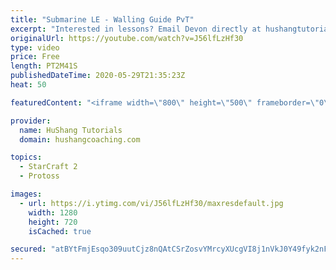 ```yaml
---
title: "Submarine LE - Walling Guide PvT"
excerpt: "Interested in lessons? Email Devon directly at hushangtutorials@outlook.com ------------------------------------------------------------------------------------------------------- Want to support HuShang Tutorials directly? Patreon is a website where you can contribute a monthly donation that will help"
originalUrl: https://youtube.com/watch?v=J56lfLzHf30
type: video
price: Free
length: PT2M41S
publishedDateTime: 2020-05-29T21:35:23Z
heat: 50

featuredContent: "<iframe width=\"800\" height=\"500\" frameborder=\"0\" src=\"https://www.youtube.com/embed/J56lfLzHf30\" allow=\"accelerometer; autoplay; encrypted-media; gyroscope; picture-in-picture\" allowfullscreen></iframe>"

provider:
  name: HuShang Tutorials
  domain: hushangcoaching.com

topics:
  - StarCraft 2
  - Protoss

images:
  - url: https://i.ytimg.com/vi/J56lfLzHf30/maxresdefault.jpg
    width: 1280
    height: 720
    isCached: true

secured: "atBYtFmjEsqo309uutCjz8nQAtCSrZosvYMrcyXUcgVI8j1nVkJ0Y49fyk2nF1siIWQG+YAlpX4CN8Hdoaw1JsYt67NZXPYGrZbmONo3NBJ8OgS3enBzyil9dZQuLZ5Zrrb13BSTG7vNl4ad/MoihYU1I1DSwdWKvKS3DPkE05wPXth22XTp5+7fBiKLQVMQtxtZwdkzXwB5XZ3tKq78eB3NG/rEOru8YfStji7+SRw2mq8S7UmlzE5lEWMHyk+Q4Ebx/FQPP19VXNnOB/ujZlV12Dd8joXzJpQJK3HgWJWzlNpblhditP9Z3XvE713KguBuDZo9UcrM2w4r2tiSp4Byiv/gSuAVcaGgrwaOPkgVnW/Y8i4N61ybu4FsAVe5IXTXLyugid5FNchkkp+Xzlmbr49mTAzL433vusmo/Uc=;SikcUGMMo9SRxmfg1yCsmA=="
---
```


